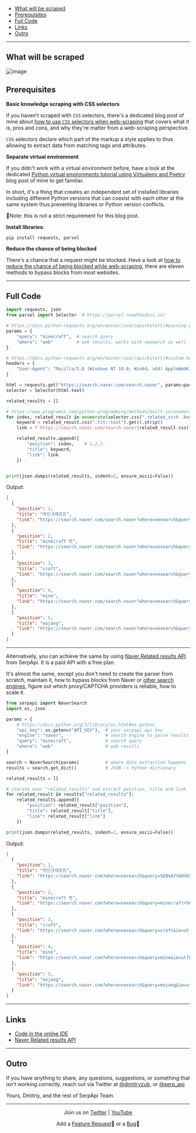 - <a href="#what_will_be_scraped">What will be scraped</a>
- <a href="#prerequisites">Prerequisites</a>
- <a href="#full_code">Full Code</a>
- <a href="#links">Links</a>
- <a href="#outro">Outro</a>

___

<h2 id="what_will_be_scraped">What will be scraped</h2>

![image](https://user-images.githubusercontent.com/78694043/156001367-7d131a1d-be28-48d0-b8e5-1ecf78bdabca.png)

<h2 id="prerequisites">Prerequisites</h2>

**Basic knowledge scraping with CSS selectors**

If you haven't scraped with `CSS` selectors, there's a dedicated blog post of mine about [how to use `CSS` selectors when web-scraping](https://serpapi.com/blog/web-scraping-with-css-selectors-using-python/) that covers what it is, pros and cons, and why they're matter from a web-scraping perspective.

`CSS` selectors declare which part of the markup a style applies to thus allowing to extract data from matching tags and attributes.

**Separate virtual environment**

If you didn't work with a virtual environment before, have a look at the dedicated [Python virtual environments tutorial using Virtualenv and Poetry](https://serpapi.com/blog/python-virtual-environments-using-virtualenv-and-poetry/) blog post of mine to get familiar.

In short, it's a thing that creates an independent set of installed libraries including different Python versions that can coexist with each other at the same system thus preventing libraries or Python version conflicts.

📌Note: this is not a strict requirement for this blog post.

**Install libraries**:

```lang-none
pip install requests, parsel
```

**Reduce the chance of being blocked**

There's a chance that a request might be blocked. Have a look at [how to reduce the chance of being blocked while web-scraping](https://serpapi.com/blog/how-to-reduce-chance-of-being-blocked-while-web/), there are eleven methods to bypass blocks from most websites.

___

<h2 id="full_code">Full Code</h2>

```python
import requests, json
from parsel import Selector  # https://parsel.readthedocs.io/

# https://docs.python-requests.org/en/master/user/quickstart/#passing-parameters-in-urls
params = {
    "query": "minecraft",  # search query
    "where": "web"         # web results. works with nexearch as well
}

# https://docs.python-requests.org/en/master/user/quickstart/#custom-headers
headers = {
    "User-Agent": "Mozilla/5.0 (Windows NT 10.0; Win64; x64) AppleWebKit/537.36 (KHTML, like Gecko) Chrome/98.0.4758.87 Safari/537.36",
}

html = requests.get("https://search.naver.com/search.naver", params=params, headers=headers, timeout=30)
selector = Selector(html.text)

related_results = []

# https://www.programiz.com/python-programming/methods/built-in/enumerate
for index, related_result in enumerate(selector.css(".related_srch .keyword"), start=1):
    keyword = related_result.css(".tit::text").get().strip()
    link = f'https://search.naver.com/search.naver{related_result.css("a::attr(href)").get()}'

    related_results.append({
        "position": index,    # 1,2,3..
        "title": keyword,
        "link": link
    })


print(json.dumps(related_results, indent=2, ensure_ascii=False))
```

Output:

```json
[
  {
    "position": 1,
    "title": "마인크래프트",
    "link": "https://search.naver.com/search.naver?where=nexearch&query=%EB%A7%88%EC%9D%B8%ED%81%AC%EB%9E%98%ED%94%84%ED%8A%B8&ie=utf8&sm=tab_she&qdt=0"
  },
  {
    "position": 2,
    "title": "minecraft 뜻",
    "link": "https://search.naver.com/search.naver?where=nexearch&query=minecraft+%EB%9C%BB&ie=utf8&sm=tab_she&qdt=0"
  },
  {
    "position": 3,
    "title": "craft",
    "link": "https://search.naver.com/search.naver?where=nexearch&query=craft&ie=utf8&sm=tab_she&qdt=0"
  },
  {
    "position": 4,
    "title": "mine",
    "link": "https://search.naver.com/search.naver?where=nexearch&query=mine&ie=utf8&sm=tab_she&qdt=0"
  },
  {
    "position": 5,
    "title": "mojang",
    "link": "https://search.naver.com/search.naver?where=nexearch&query=mojang&ie=utf8&sm=tab_she&qdt=0"
  }
]
```

___


Alternatively, you can achieve the same by using [Naver Related results API](https://serpapi.com/naver-related-results) from SerpApi. It is a paid API with a free plan.

It's almost the same, except you don't need to create the parser from scratch, maintain it, how to bypass blocks from Naver or [other search engines](https://serpapi.com/search-api), figure out which proxy/CAPTCHA providers is reliable, how to scale it.

```python
from serpapi import NaverSearch
import os, json

params = {
    # https://docs.python.org/3/library/os.html#os.getenv
    "api_key": os.getenv("API_KEY"),  # your serpapi api key
    "engine": "naver",                # search engine to parse results from
    "query": "minecraft",             # search query
    "where": "web"                    # web results
}

search = NaverSearch(params)          # where data extraction happens
results = search.get_dict()           # JSON -> Python dictionary

related_results = []

# iterate over "related_results" and extract position, title and link
for related_result in results["related_results"]:
    related_results.append({
        "position": related_result["position"],
        "title": related_result["title"],
        "link": related_result["link"]
    })

print(json.dumps(related_results, indent=2, ensure_ascii=False))
```

Output:

```json
[
  {
    "position": 1,
    "title": "마인크래프트",
    "link": "https://search.naver.com?where=nexearch&query=%EB%A7%88%EC%9D%B8%ED%81%AC%EB%9E%98%ED%94%84%ED%8A%B8&ie=utf8&sm=tab_she&qdt=0"
  },
  {
    "position": 2,
    "title": "minecraft 뜻",
    "link": "https://search.naver.com?where=nexearch&query=minecraft+%EB%9C%BB&ie=utf8&sm=tab_she&qdt=0"
  },
  {
    "position": 3,
    "title": "craft",
    "link": "https://search.naver.com?where=nexearch&query=craft&ie=utf8&sm=tab_she&qdt=0"
  },
  {
    "position": 4,
    "title": "mine",
    "link": "https://search.naver.com?where=nexearch&query=mine&ie=utf8&sm=tab_she&qdt=0"
  },
  {
    "position": 5,
    "title": "mojang",
    "link": "https://search.naver.com?where=nexearch&query=mojang&ie=utf8&sm=tab_she&qdt=0"
  }
]
```

___

<h2 id="links">Links</h2>

- [Code in the online IDE](https://replit.com/@DimitryZub1/Scrape-Naver-Related-Results#main.py)
- [Naver Related results API](https://serpapi.com/naver-related-results)

___

<h2 id="outro">Outro</h2>

If you have anything to share, any questions, suggestions, or something that isn't working correctly, reach out via Twitter at [@dimitryzub](https://twitter.com/DimitryZub), or [@serp_api](https://twitter.com/serp_api).

Yours, 
Dmitriy, and the rest of SerpApi Team.

___

<p style="text-align: center;">Join us on  <a href="https://twitter.com/serp_api">Twitter</a> | <a href="https://www.youtube.com/channel/UCUgIHlYBOD3yA3yDIRhg_mg">YouTube</a></p>

<p style="text-align: center;">Add a  <a href="https://github.com/serpapi/public-roadmap/issues">Feature Request</a>💫 or a <a href="https://github.com/serpapi/public-roadmap/issues">Bug</a>🐞</p>

